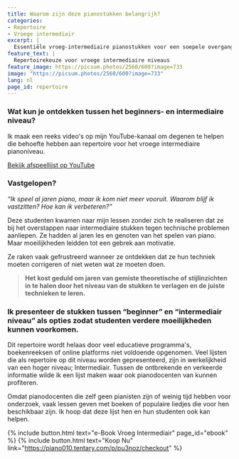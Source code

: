 ```yaml
---
title: Waarom zijn deze pianostukken belangrijk?
categories:
- Repertoire
- Vroege intermediair
excerpt: |
  Essentiële vroeg-intermediaire pianostukken voor een soepele overgang van beginner naar gevorderd. Onze YouTube-playlist en e-boek helpen studenten technische uitdagingen aan te gaan, frustratie te voorkomen en zelfverzekerd vooruit te gaan.
feature_text: |
  Repertoirekeuze voor vroege intermediaire niveaus
feature_image: https://picsum.photos/2560/600?image=733
image: "https://picsum.photos/2560/600?image=733"
lang: nl
page_id: repertoire
---
```


### Wat kun je ontdekken tussen het beginners- en intermediaire niveau?

Ik maak een reeks video's op mijn YouTube-kanaal om degenen te helpen die behoefte hebben aan repertoire voor het vroege intermediaire pianoniveau.

​[Bekijk afspeellijst op YouTube](https://www.youtube.com/playlist?list=PLoEVTzF1FSNF3wVZ9sMMEoSVKzxYDL5Zk) 

### Vastgelopen?

_“Ik speel al jaren piano, maar ik kom niet meer vooruit. Waarom blijf ik vastzitten? Hoe kan ik verbeteren?”_

Deze studenten kwamen naar mijn lessen zonder zich te realiseren dat ze bij het overstappen naar intermediaire stukken tegen technische problemen aanliepen. Ze hadden al jaren les en genoten van het spelen van piano. Maar moeilijkheden leidden tot een gebrek aan motivatie.

Ze raken vaak gefrustreerd wanneer ze ontdekken dat ze hun techniek moeten corrigeren of niet weten wat ze moeten doen.

> **Het kost geduld om jaren van gemiste theoretische of stijlinzichten in te halen door het niveau van de stukken te verlagen en de juiste technieken te leren.**

### Ik presenteer de stukken tussen “beginner” en “intermediair niveau” als opties zodat studenten verdere moeilijkheden kunnen voorkomen.

Dit repertoire wordt helaas door veel educatieve programma's, boekenreeksen of online platforms niet voldoende opgenomen. Veel lijsten die als repertoire op dit niveau worden gepresenteerd, zijn in werkelijkheid van een hoger niveau; Intermediair. Tussen de ontbrekende en verkeerde informatie wilde ik een lijst maken waar ook pianodocenten van kunnen profiteren.

Omdat pianodocenten die zelf geen pianisten zijn of weinig tijd hebben voor onderzoek, vaak lessen geven met boeken of populaire liedjes die voor hen beschikbaar zijn. Ik hoop dat deze lijst hen en hun studenten ook kan helpen.

{% include button.html text="e-Book Vroeg Intermediair" page_id="ebook" %} {% include button.html text="Koop Nu" link="https://piano010.tentary.com/p/pu3noz/checkout" %}
